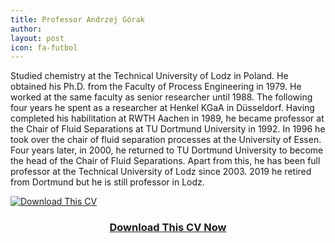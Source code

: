 ```yaml
---
title: Professor Andrzej Górak 
author:
layout: post
icon: fa-futbol
---
```


Studied chemistry at the Technical University of Lodz in Poland. He obtained his Ph.D. from the Faculty of Process Engineering in 1979. He worked at the same faculty as senior researcher until 1988. The following four years he spent as a researcher at Henkel KGaA in Düsseldorf. Having completed his habilitation at RWTH Aachen in 1989, he became professor at the Chair of Fluid Separations at  TU Dortmund University in 1992. In 1996 he took over the chair of fluid separation processes at the University of Essen. Four years later, in 2000, he returned to TU Dortmund University  to become the head of the Chair of Fluid Separations. Apart from this, he has been full professor at the Technical University of Lodz since 2003. 2019 he retired from Dortmund but he is still professor in Lodz.
<div class="row">
        <div class="image centered">
		            <a href="{{ 'downloads/cv-andrzej-gorak.pdf' | relative_url }}" download="CV_Professor_Andrzej_Gorak">
			                  <img src="{{ 'assets/images/cv.png' | relative_url }}" alt="Download This CV">
			                  <header>
				                        <h3>Download This CV Now</h3>
			                  </header>
		            </a>
	      </div>
</div>
